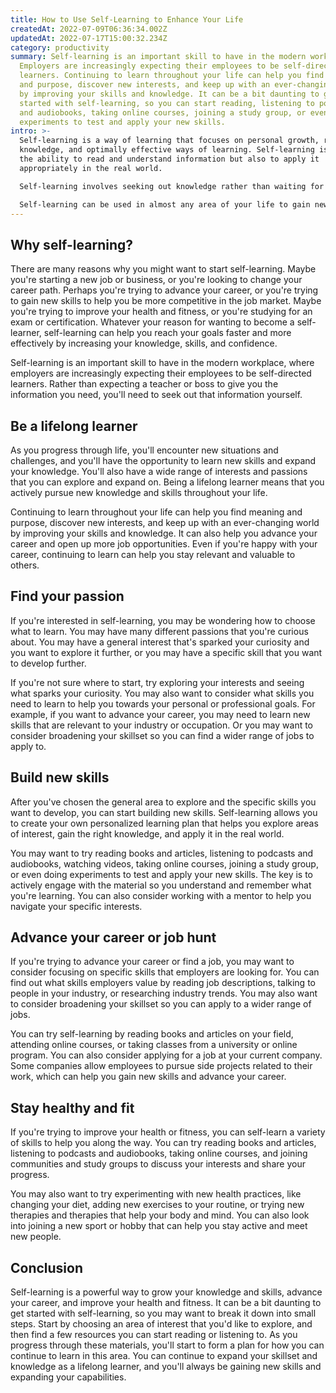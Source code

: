 ```yaml
---
title: How to Use Self-Learning to Enhance Your Life
createdAt: 2022-07-09T06:36:34.002Z
updatedAt: 2022-07-17T15:00:32.234Z
category: productivity
summary: Self-learning is an important skill to have in the modern workplace.
  Employers are increasingly expecting their employees to be self-directed
  learners. Continuing to learn throughout your life can help you find meaning
  and purpose, discover new interests, and keep up with an ever-changing world
  by improving your skills and knowledge. It can be a bit daunting to get
  started with self-learning, so you can start reading, listening to podcasts
  and audiobooks, taking online courses, joining a study group, or even doing
  experiments to test and apply your new skills.
intro: >-
  Self-learning is a way of learning that focuses on personal growth, right
  knowledge, and optimally effective ways of learning. Self-learning is not just
  the ability to read and understand information but also to apply it
  appropriately in the real world.

  Self-learning involves seeking out knowledge rather than waiting for it to come to you. It is an active process of exploring potential areas of interest, testing your knowledge, and expanding your skillset through reading, lectures, tutorials, or even online classes like Lynda or Udemy.

  Self-learning can be used in almost any area of your life to gain new skills that will help you succeed in your career or personal life. With some self-discipline and persistence, almost anyone can become a self-learner.
---
```


## Why self-learning?

There are many reasons why you might want to start self-learning. Maybe you're starting a new job or business, or you're looking to change your career path. Perhaps you're trying to advance your career, or you're trying to gain new skills to help you be more competitive in the job market. Maybe you're trying to improve your health and fitness, or you're studying for an exam or certification. Whatever your reason for wanting to become a self-learner, self-learning can help you reach your goals faster and more effectively by increasing your knowledge, skills, and confidence.

Self-learning is an important skill to have in the modern workplace, where employers are increasingly expecting their employees to be self-directed learners. Rather than expecting a teacher or boss to give you the information you need, you'll need to seek out that information yourself.

## Be a lifelong learner

As you progress through life, you'll encounter new situations and challenges, and you'll have the opportunity to learn new skills and expand your knowledge. You'll also have a wide range of interests and passions that you can explore and expand on. Being a lifelong learner means that you actively pursue new knowledge and skills throughout your life.

Continuing to learn throughout your life can help you find meaning and purpose, discover new interests, and keep up with an ever-changing world by improving your skills and knowledge. It can also help you advance your career and open up more job opportunities. Even if you're happy with your career, continuing to learn can help you stay relevant and valuable to others.

## Find your passion

If you're interested in self-learning, you may be wondering how to choose what to learn. You may have many different passions that you're curious about. You may have a general interest that's sparked your curiosity and you want to explore it further, or you may have a specific skill that you want to develop further.

If you're not sure where to start, try exploring your interests and seeing what sparks your curiosity. You may also want to consider what skills you need to learn to help you towards your personal or professional goals. For example, if you want to advance your career, you may need to learn new skills that are relevant to your industry or occupation. Or you may want to consider broadening your skillset so you can find a wider range of jobs to apply to.

## Build new skills

After you've chosen the general area to explore and the specific skills you want to develop, you can start building new skills. Self-learning allows you to create your own personalized learning plan that helps you explore areas of interest, gain the right knowledge, and apply it in the real world.

You may want to try reading books and articles, listening to podcasts and audiobooks, watching videos, taking online courses, joining a study group, or even doing experiments to test and apply your new skills. The key is to actively engage with the material so you understand and remember what you're learning. You can also consider working with a mentor to help you navigate your specific interests.

## Advance your career or job hunt

If you're trying to advance your career or find a job, you may want to consider focusing on specific skills that employers are looking for. You can find out what skills employers value by reading job descriptions, talking to people in your industry, or researching industry trends. You may also want to consider broadening your skillset so you can apply to a wider range of jobs.

You can try self-learning by reading books and articles on your field, attending online courses, or taking classes from a university or online program. You can also consider applying for a job at your current company. Some companies allow employees to pursue side projects related to their work, which can help you gain new skills and advance your career.

## Stay healthy and fit

If you're trying to improve your health or fitness, you can self-learn a variety of skills to help you along the way. You can try reading books and articles, listening to podcasts and audiobooks, taking online courses, and joining communities and study groups to discuss your interests and share your progress.

You may also want to try experimenting with new health practices, like changing your diet, adding new exercises to your routine, or trying new therapies and therapies that help your body and mind. You can also look into joining a new sport or hobby that can help you stay active and meet new people.

## Conclusion

Self-learning is a powerful way to grow your knowledge and skills, advance your career, and improve your health and fitness. It can be a bit daunting to get started with self-learning, so you may want to break it down into small steps. Start by choosing an area of interest that you'd like to explore, and then find a few resources you can start reading or listening to. As you progress through these materials, you'll start to form a plan for how you can continue to learn in this area. You can continue to expand your skillset and knowledge as a lifelong learner, and you'll always be gaining new skills and expanding your capabilities.
